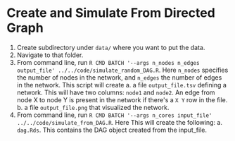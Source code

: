 # Create and Simulate From Directed Graph

1. Create subdirectory under `data/` where you want to put the data.
2. Navigate to that folder.
3. From command line, run `R CMD BATCH '--args n_nodes n_edges output_file' ../../code/simulate_random_DAG.R`. Here `n_nodes` specifies the number of nodes in the network, and `n_edges` the number of edges in the network. This script will create
    a. a file `output_file.tsv` defining a network. This will have two columns: `node1` and `node2`. An edge from node X to node Y is present in the network if there's a `X Y` row in the file.
    b. a file `output_file.png` that visualized the network. 
4. From command line, run `R CMD BATCH '--args n_cores input_file' ../../code/simulate_from_DAG.R`. Here This will create the following:
    a. `dag.Rds`. This contains the DAG object created from the input_file.
